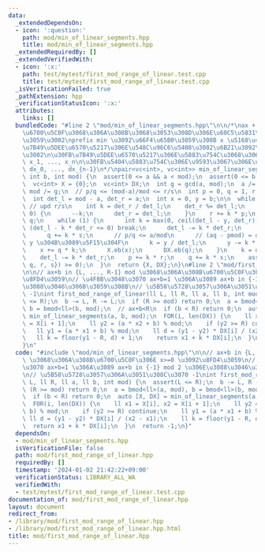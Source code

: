 ```yaml
---
data:
  _extendedDependsOn:
  - icon: ':question:'
    path: mod/min_of_linear_segments.hpp
    title: mod/min_of_linear_segments.hpp
  _extendedRequiredBy: []
  _extendedVerifiedWith:
  - icon: ':x:'
    path: test/mytest/first_mod_range_of_linear.test.cpp
    title: test/mytest/first_mod_range_of_linear.test.cpp
  _isVerificationFailed: true
  _pathExtension: hpp
  _verificationStatusIcon: ':x:'
  attributes:
    links: []
  bundledCode: "#line 2 \"mod/min_of_linear_segments.hpp\"\n\n/*\nax + b (x>=0) \u304C\
    \u6700\u5C0F\u3068\u306A\u308B\u3068\u3053\u308D\u306E\u60C5\u5831\u3092\u8FD4\
    \u3059\u3002\nprefix min \u3092\u66F4\u65B0\u3059\u308B x \u5168\u4F53\u304C\u3001\
    \u7B49\u5DEE\u6570\u5217\u306E\u548C\u96C6\u5408\u3002\u6B21\u3092\u8FD4\u3059\
    \u3002\n\u30FB\u7B49\u5DEE\u6570\u5217\u306E\u5883\u754C\u3068\u306A\u308B x_0,\
    \ x_1, ..., x_n\n\u30FB\u5404\u5883\u754C\u306E\u9593\u3067\u306E\u4EA4\u5DEE\
    \ dx_0, ..., dx_{n-1}\n*/\npair<vc<int>, vc<int>> min_of_linear_segments(int a,\
    \ int b, int mod) {\n  assert(0 <= a && a < mod);\n  assert(0 <= b && b < mod);\n\
    \  vc<int> X = {0};\n  vc<int> DX;\n  int g = gcd(a, mod);\n  a /= g, b /= g,\
    \ mod /= g;\n  // p/q <= (mod-a)/mod <= r/s\n  int p = 0, q = 1, r = 1, s = 1;\n\
    \  int det_l = mod - a, det_r = a;\n  int x = 0, y = b;\n\n  while (y) {\n   \
    \ // upd r/s\n    int k = det_r / det_l;\n    det_r %= det_l;\n    if (det_r ==\
    \ 0) {\n      --k;\n      det_r = det_l;\n    }\n    r += k * p;\n    s += k *\
    \ q;\n    while (1) {\n      int k = max(0, ceil(det_l - y, det_r));\n      if\
    \ (det_l - k * det_r <= 0) break;\n      det_l -= k * det_r;\n      p += k * r;\n\
    \      q += k * s;\n      // p/q <= a/mod\n      // (aq - pmod) = det_l \u3092\
    \ y \u304B\u3089\u5F15\u304F\n      k = y / det_l;\n      y -= k * det_l;\n  \
    \    x += q * k;\n      X.eb(x);\n      DX.eb(q);\n    }\n    k = det_l / det_r;\n\
    \    det_l -= k * det_r;\n    p += k * r;\n    q += k * s;\n    assert(min({p,\
    \ q, r, s}) >= 0);\n  }\n  return {X, DX};\n}\n#line 2 \"mod/first_mod_range_of_linear.hpp\"\
    \n\n// ax+b in {L, ..., R-1} mod \u3068\u306A\u308B\u6700\u5C0F\u306E x>=0 \u3092\
    \u8FD4\u3059\n// \u4F8B\u3048\u3070 ax+b=1 \u306A\u3089 ax+b in {-1} mod 2 \u306E\
    \u3088\u3046\u306B\u3059\u308B\n// \u5B58\u5728\u3057\u306A\u3051\u308C\u3070\
    \ -1\nint first_mod_range_of_linear(ll L, ll R, ll a, ll b, int mod) {\n  assert(L\
    \ <= R);\n  b -= L, R -= L;\n  if (R >= mod) return 0;\n  a = bmod<ll>(a, mod),\
    \ b = bmod<ll>(b, mod);\n  // ax+b<R\n  if (b < R) return 0;\n  auto [X, DX] =\
    \ min_of_linear_segments(a, b, mod);\n  FOR(i, len(DX)) {\n    ll x1 = X[i], x2\
    \ = X[i + 1];\n    ll y2 = (a * x2 + b) % mod;\n    if (y2 >= R) continue;\n \
    \   ll y1 = (a * x1 + b) % mod;\n    ll d = (y1 - y2) * DX[i] / (x2 - x1);\n \
    \   ll k = floor(y1 - R, d) + 1;\n    return x1 + k * DX[i];\n  }\n  return -1;\n\
    }\n"
  code: "#include \"mod/min_of_linear_segments.hpp\"\n\n// ax+b in {L, ..., R-1} mod\
    \ \u3068\u306A\u308B\u6700\u5C0F\u306E x>=0 \u3092\u8FD4\u3059\n// \u4F8B\u3048\
    \u3070 ax+b=1 \u306A\u3089 ax+b in {-1} mod 2 \u306E\u3088\u3046\u306B\u3059\u308B\
    \n// \u5B58\u5728\u3057\u306A\u3051\u308C\u3070 -1\nint first_mod_range_of_linear(ll\
    \ L, ll R, ll a, ll b, int mod) {\n  assert(L <= R);\n  b -= L, R -= L;\n  if\
    \ (R >= mod) return 0;\n  a = bmod<ll>(a, mod), b = bmod<ll>(b, mod);\n  // ax+b<R\n\
    \  if (b < R) return 0;\n  auto [X, DX] = min_of_linear_segments(a, b, mod);\n\
    \  FOR(i, len(DX)) {\n    ll x1 = X[i], x2 = X[i + 1];\n    ll y2 = (a * x2 +\
    \ b) % mod;\n    if (y2 >= R) continue;\n    ll y1 = (a * x1 + b) % mod;\n   \
    \ ll d = (y1 - y2) * DX[i] / (x2 - x1);\n    ll k = floor(y1 - R, d) + 1;\n  \
    \  return x1 + k * DX[i];\n  }\n  return -1;\n}"
  dependsOn:
  - mod/min_of_linear_segments.hpp
  isVerificationFile: false
  path: mod/first_mod_range_of_linear.hpp
  requiredBy: []
  timestamp: '2024-01-02 21:42:22+09:00'
  verificationStatus: LIBRARY_ALL_WA
  verifiedWith:
  - test/mytest/first_mod_range_of_linear.test.cpp
documentation_of: mod/first_mod_range_of_linear.hpp
layout: document
redirect_from:
- /library/mod/first_mod_range_of_linear.hpp
- /library/mod/first_mod_range_of_linear.hpp.html
title: mod/first_mod_range_of_linear.hpp
---
```

